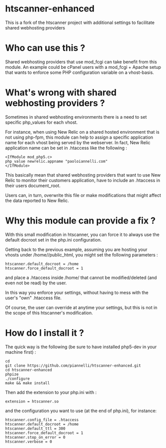 htscanner-enhanced
==================

This is a fork of the htscanner project with additional settings to facilitate shared webhosting providers

Who can use this ?
==================

Shared webhosting providers that use mod_fcgi can take benefit from this module.
An example could be cPanel users with a mod_fcgi + Apache setup that wants to enforce some PHP configuration variable on a vhost-basis.

What's wrong with shared webhosting providers ?
===============================================

Sometimes in shared webhosting environments there is a need to set specific php_values for each vhost.

For instance, when using New Relic on a shared hosted environment that is not using php-fpm, this module can help to assign a specific application name for each vhost being served by the webserver.
In fact, New Relic application name can be set in .htaccess like the following :

	<IfModule mod_php5.c>
	php_value newrelic.appname "paoloiannelli.com"
	</IfModule>

This basically mean that shared webhosting providers that want to use New Relic to monitor their customers application, have to include an .htaccess in their users document_root.

Users can, in turn, overwrite this file or make modifications that might affect the data reported to New Relic.

Why this module can provide a fix ?
===================================

With this small modification in htscanner, you can force it to always use the default docroot set in the php.ini configuration.

Getting back to the previous example, assuming you are hosting your vhosts under /home/<username>/public_html, you might set the following parameters :

	htscanner.default_docroot = /home
	htscanner.force_default_docroot = 1

and place a .htaccess inside /home/<username> that cannot be modified/deleted (and even not be read) by the user.

In this way you enforce your settings, without having to mess with the user's "own" .htaccess file.

Of course, the user can override at anytime your settings, but this is not in the scope of this htscanner's modification.

How do I install it ?
=====================

The quick way is the following (be sure to have installed php5-dev in your machine first) :

	cd
	git clone https://github.com/piannelli/htscanner-enhanced.git
	cd htscanner-enhanced
	phpize
	./configure
	make && make install

Then add the extension to your php.ini with :

	extension = htscanner.so

and the configuration you want to use (at the end of php.ini), for instance:

	htscanner.config_file = .htaccess
	htscanner.default_docroot = /home
	htscanner.default_ttl = 300
	htscanner.force_default_docroot = 1
	htscanner.stop_on_error = 0
	htscanner.verbose = 0
